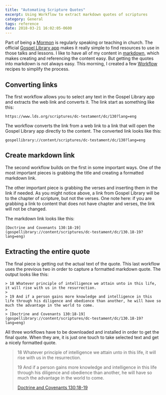 ```yaml
---
title: "Automating Scripture Quotes"
excerpt: Using Workflow to extract markdown quotes of scriptures
category: General
tags: reference
date: 2018-03-21 16:02:05-0600
---
```


Part of being a [Mormon](mormon.org) is regularly speaking or teaching in church. The official [Gospel Library app](https://www.lds.org/pages/mobileapps/gospellibrary?lang=eng) makes it really simple to find resources to use in those talks and lessons. I like to have all of my content in [markdown](https://en.wikipedia.org/wiki/Markdown), which makes creating and referencing the content easy. But getting the quotes into markdown is not always easy. This morning, I created a few [Workflow](https://workflow.is) recipes to simplify the process.

## Converting links

The first workflow allows you to select any text in the Gospel Library app and extracts the web link and converts it. The link start as something like this:

```
https://www.lds.org/scriptures/dc-testament/dc/130?lang=eng
```

The workflow converts the link from a web link to a link that will open the Gospel Library app directly to the content. The converted link looks like this:

```
gospellibrary://content/scriptures/dc-testament/dc/130?lang=eng
```


## Create markdown link

The second workflow builds on the first in some important ways. One of the most important pieces is grabbing the title and creating a formatted markdown link.

The other important piece is grabbing the verses and inserting them in the link if needed. As you might notice above, a link from Gospel Library will be to the chapter of scripture, but not the verses. One note here: if you are grabbing a link to content that does not have chapter and verses, the link will not be changed.

The markdown link looks like this:

```
[Doctrine and Covenants 130:18-19](gospellibrary://content/scriptures/dc-testament/dc/130.18-19?lang=eng)
```


## Extracting the entire quote

The final piece is getting out the actual text of the quote. This last workflow uses the previous two in order to capture a formatted markdown quote. The output looks like this:

```
> 18 Whatever principle of intelligence we attain unto in this life, it will rise with us in the resurrection.
>
> 19 And if a person gains more knowledge and intelligence in this life through his diligence and obedience than another, he will have so much the advantage in the world to come.
>
> [Doctrine and Covenants 130:18-19](gospellibrary://content/scriptures/dc-testament/dc/130.18-19?lang=eng)
```

All three workflows have to be downloaded and installed in order to get the final quote. When they are, it is just one touch to take selected text and get a nicely formatted quote.

> 18 Whatever principle of intelligence we attain unto in this life, it will rise with us in the resurrection.
>
> 19 And if a person gains more knowledge and intelligence in this life through his diligence and obedience than another, he will have so much the advantage in the world to come.
>
> [Doctrine and Covenants 130:18-19](gospellibrary://content/scriptures/dc-testament/dc/130.18-19?lang=eng)
